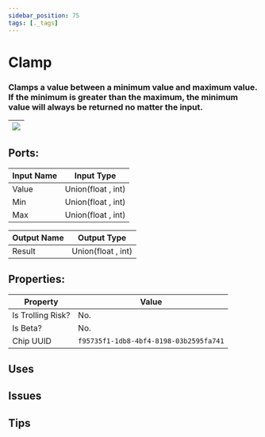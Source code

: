 ```yaml
---
sidebar_position: 75
tags: [._tags]
---
```


# Clamp


### Clamps a value between a minimum value and maximum value. If the minimum is greater than the maximum, the minimum value will always be returned no matter the input.

| ![](https://images-ext-2.discordapp.net/external/MPmIaQzlEPmgGWlgi-WxBBXt0Bjv_zWPkg1y1f_sy3s/https/www.recroomcircuits.com/image/circuit/absolute-value?width=206&height=108) |
|-----|

## Ports:

| Input Name | Input Type |
|-----------|-----------|
| Value | Union(float , int) |
| Min | Union(float , int) |
| Max | Union(float , int) |

| Output Name | Output Type |
|-----------|-----------|
| Result | Union(float , int) |

## Properties:

| Property  | Value |
|-------------------|-----------|
| Is Trolling Risk? | No. |
| Is Beta? | No. |
| Chip UUID | `f95735f1-1db8-4bf4-8198-03b2595fa741` |

## Uses

## Issues

## Tips